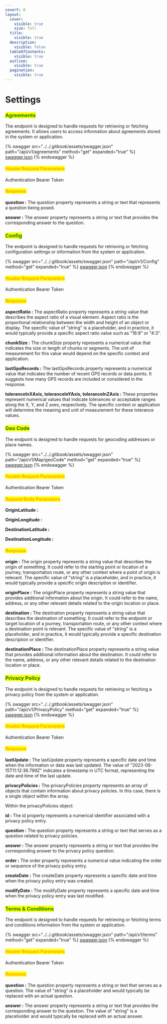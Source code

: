 ```yaml
---
coverY: 0
layout:
  cover:
    visible: true
    size: full
  title:
    visible: true
  description:
    visible: false
  tableOfContents:
    visible: true
  outline:
    visible: true
  pagination:
    visible: true
---
```


# Settings

### <mark style="color:green;">Agreements</mark>

The endpoint is designed to handle requests for retrieving or fetching agreements. It allows users to access information about agreements stored in the system or application.

{% swagger src="../../.gitbook/assets/swagger.json" path="/api/v1/agreements" method="get" expanded="true" %}
[swagger.json](../../.gitbook/assets/swagger.json)
{% endswagger %}

#### <mark style="color:orange;">Header Request Parameters</mark>

Authentication Bearer Token

#### <mark style="color:orange;">**Response**</mark>



**question :** The question property represents a string or text that represents a question being posed.

**answer :** The answer property represents a string or text that provides the corresponding answer to the question.&#x20;



### <mark style="color:green;">Config</mark>

The endpoint is designed to handle requests for retrieving or fetching configuration settings or information from the system or application.

{% swagger src="../../.gitbook/assets/swagger.json" path="/api/v1/Config" method="get" expanded="true" %}
[swagger.json](../../.gitbook/assets/swagger.json)
{% endswagger %}

#### <mark style="color:orange;">Header Request Parameters</mark>

Authentication Bearer Token

#### <mark style="color:orange;">**Response**</mark>



**aspectRatio :** The aspectRatio property represents a string value that describes the aspect ratio of a visual element. Aspect ratio is the proportional relationship between the width and height of an object or display. The specific value of "string" is a placeholder, and in practice, it would typically provide a specific aspect ratio value such as "16:9" or "4:3".

**chunkSize :** The chunkSize property represents a numerical value that indicates the size or length of chunks or segments. The unit of measurement for this value would depend on the specific context and application.

**lastGpsRecords :** The lastGpsRecords property represents a numerical value that indicates the number of recent GPS records or data points. It suggests how many GPS records are included or considered in the response.

**toleranceInXAxis, toleranceInYAxis, toleranceInZAxis :** These properties represent numerical values that indicate tolerances or acceptable ranges along the X, Y, and Z axes, respectively. The specific context or application will determine the meaning and unit of measurement for these tolerance values.

### <mark style="color:green;">Geo Code</mark>

The endpoint is designed to handle requests for geocoding addresses or place names.

{% swagger src="../../.gitbook/assets/swagger.json" path="/api/v1/Map/geoCode" method="get" expanded="true" %}
[swagger.json](../../.gitbook/assets/swagger.json)
{% endswagger %}

#### <mark style="color:orange;">Header Request Parameters</mark>

Authentication Bearer Token

#### <mark style="color:orange;">Request Body Parameters</mark>

**OriginLatitude :**

**OriginLongitude :**

**DestinationLatitude :**

**DestinationLongitude :**

#### <mark style="color:orange;">**Response**</mark>



**origin :** The origin property represents a string value that describes the origin of something. It could refer to the starting point or location of a journey, transportation route, or any other context where a point of origin is relevant. The specific value of "string" is a placeholder, and in practice, it would typically provide a specific origin description or identifier.

**originPlace :** The originPlace property represents a string value that provides additional information about the origin. It could refer to the name, address, or any other relevant details related to the origin location or place.

**destination :** The destination property represents a string value that describes the destination of something. It could refer to the endpoint or target location of a journey, transportation route, or any other context where a destination point is relevant. The specific value of "string" is a placeholder, and in practice, it would typically provide a specific destination description or identifier.

**destinationPlace :** The destinationPlace property represents a string value that provides additional information about the destination. It could refer to the name, address, or any other relevant details related to the destination location or place.



### <mark style="color:green;">**Privacy Policy**</mark>

The endpoint is designed to handle requests for retrieving or fetching a privacy policy from the system or application.

{% swagger src="../../.gitbook/assets/swagger.json" path="/api/v1/PrivacyPolicy" method="get" expanded="true" %}
[swagger.json](../../.gitbook/assets/swagger.json)
{% endswagger %}

#### <mark style="color:orange;">Header Request Parameters</mark>

Authentication Bearer Token

#### <mark style="color:orange;">**Response**</mark>



**lastUpdate :** The lastUpdate property represents a specific date and time when the information or data was last updated. The value of "2023-08-15T11:12:36.799Z" indicates a timestamp in UTC format, representing the date and time of the last update.

**privacyPolicies :** The privacyPolicies property represents an array of objects that contain information about privacy policies. In this case, there is a single object within the array.

Within the privacyPolicies object:

**id :** The id property represents a numerical identifier associated with a privacy policy entry.

**question :** The question property represents a string or text that serves as a question related to privacy policies.

**answer :** The answer property represents a string or text that provides the corresponding answer to the privacy policy question.

**order :** The order property represents a numerical value indicating the order or sequence of the privacy policy entry.

**createDate :** The createDate property represents a specific date and time when the privacy policy entry was created.

**modifyDate :** The modifyDate property represents a specific date and time when the privacy policy entry was last modified.



### <mark style="color:green;">Terms & Conditions</mark>

The endpoint is designed to handle requests for retrieving or fetching terms and conditions information from the system or application.

{% swagger src="../../.gitbook/assets/swagger.json" path="/api/v1/terms" method="get" expanded="true" %}
[swagger.json](../../.gitbook/assets/swagger.json)
{% endswagger %}

#### <mark style="color:orange;">Header Request Parameters</mark>

Authentication Bearer Token

#### <mark style="color:orange;">**Response**</mark>



**question :** The question property represents a string or text that serves as a question. The value of "string" is a placeholder and would typically be replaced with an actual question.

**answer :** The answer property represents a string or text that provides the corresponding answer to the question. The value of "string" is a placeholder and would typically be replaced with an actual answer.&#x20;
